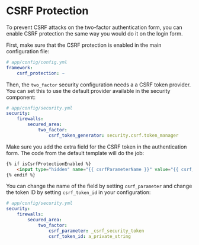 CSRF Protection
===============

To prevent CSRF attacks on the two-factor authentication form, you can enable CSRF protection the same way you would do
it on the login form.

First, make sure that the CSRF protection is enabled in the main configuration file:

```yaml
# app/config/config.yml
framework:
    csrf_protection: ~
```

Then, the `two_factor` security configuration needs a a CSRF token provider. You can set this to use the default
provider available in the security component:

```yaml
# app/config/security.yml
security:
    firewalls:
        secured_area:
            two_factor:
                csrf_token_generator: security.csrf.token_manager
```

Make sure you add the extra field for the CSRF token in the authentication form. The code from the default template will
do the job:

```html
{% if isCsrfProtectionEnabled %}
    <input type="hidden" name="{{ csrfParameterName }}" value="{{ csrf_token(csrfTokenId) }}">
{% endif %}
```

You can change the name of the field by setting `csrf_parameter` and change the token ID by setting `csrf_token_id` in
your configuration:

```yaml
# app/config/security.yml
security:
    firewalls:
        secured_area:
            two_factor:
                csrf_parameter: _csrf_security_token
                csrf_token_id: a_private_string
```
